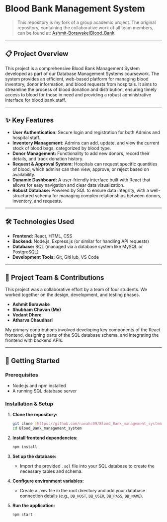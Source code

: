# Blood Bank Management System

> This repository is my fork of a group academic project. The original repository, containing the collaborative work of all team members, can be found at: [Ashmit-Borawake/Blood_Bank](https://github.com/Ashmit-Borawake/Blood_Bank).

---

## 📋 Project Overview

This project is a comprehensive Blood Bank Management System developed as part of our Database Management Systems coursework. The system provides an efficient, web-based platform for managing blood inventory, donor information, and blood requests from hospitals. It aims to streamline the process of blood donation and distribution, ensuring timely access to blood for those in need and providing a robust administrative interface for blood bank staff.

---

## ✨ Key Features

* **User Authentication:** Secure login and registration for both Admins and hospital staff.
* **Inventory Management:** Admins can add, update, and view the current stock of blood bags, categorized by blood type.
* **Donor Management:** Functionality to add new donors, record their details, and track donation history.
* **Request & Approval System:** Hospitals can request specific quantities of blood, which admins can then view, approve, or reject based on availability.
* **Dynamic Dashboard:** A user-friendly interface built with React that allows for easy navigation and clear data visualization.
* **Robust Database:** Powered by SQL to ensure data integrity, with a well-structured schema for managing complex relationships between donors, inventory, and requests.

---

## 🛠️ Technologies Used

* **Frontend:** React, HTML, CSS
* **Backend:** Node.js, Express.js (or similar for handling API requests)
* **Database:** SQL (managed via a database system like MySQL or PostgreSQL)
* **Development Tools:** Git, GitHub, VS Code

---

## 🤝 Project Team & Contributions

This project was a collaborative effort by a team of four students. We worked together on the design, development, and testing phases.

* **Ashmit Borawake**
* **Shubham Chavan (Me)**
* **Vedant Dhere**
* **Atharva Chaudhari**

My primary contributions involved developing key components of the React frontend, designing parts of the SQL database schema, and integrating the frontend with backend APIs.

---

## 🚀 Getting Started

### Prerequisites

* Node.js and npm installed
* A running SQL database server

### Installation & Setup

1.  **Clone the repository:**
    ```sh
    git clone [https://github.com/navahc09/Blood_Bank_management_system.git](https://github.com/navahc09/Blood_Bank_management_system.git)
    cd Blood_Bank_management_system
    ```

2.  **Install frontend dependencies:**
    ```sh
    npm install
    ```

3.  **Set up the database:**
    * Import the provided `.sql` file into your SQL database to create the necessary tables and schema.

4.  **Configure environment variables:**
    * Create a `.env` file in the root directory and add your database connection details (e.g., `DB_HOST`, `DB_USER`, `DB_PASS`, `DB_NAME`).

5.  **Run the application:**
    ```sh
    npm start
    ```
